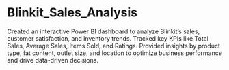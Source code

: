 # Blinkit_Sales_Analysis
Created an interactive Power BI dashboard to analyze Blinkit’s sales, customer satisfaction, and inventory trends. Tracked key KPIs like Total Sales, Average Sales, Items Sold, and Ratings. Provided insights by product type, fat content, outlet size, and location to optimize business performance and drive data-driven decisions.
